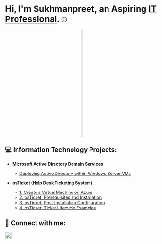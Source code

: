 # Hi, I'm Sukhmanpreet, an Aspiring [IT Professional](https://www.linkedin.com/in/sukhmanpreet-singh-sidhu/).☺

<p align="center">
    <img src="https://camo.githubusercontent.com/d26893d99fe76f99fcf7d36e586ad8a0133c131fd4b101fe56494105b4238549/68747470733a2f2f6d656469612e67697068792e636f6d2f6d656469612f645765734263544c61766b5a754733354d492f67697068792e676966" style="width: 70%; max-width: 5px; height: 350px;" />
</p>

<h2>💻 Information Technology Projects:</h2>

- **Microsoft Active Directory Domain Services**

  - [Deploying Active Directory within Windows Server VMs](https://github.com/ssidhu1994/Active-Directory-Home-Lab)
 
- **osTicket (Help Desk Ticketing System)**

  - [1. Create a Virtual Machine on Azure](https://github.com/ssidhu1994/Creating-Virtual-Machine-on-Azure)
  - [2. osTicket: Prerequisites and Installation]()
  - [3. osTicket: Post-Installation Configuration]()
  - [4. osTicket: Ticket Lifecycle Examples]()
        
 





<h2> 🤳 Connect with me:</h2>

[<img align="left" alt="SukhmanpreetSidhu | LinkedIn" width="22px" src="https://cdn.jsdelivr.net/npm/simple-icons@v3/icons/linkedin.svg" />][linkedin]

[linkedin]: https://www.linkedin.com/in/sukhmanpreet-singh-sidhu/


